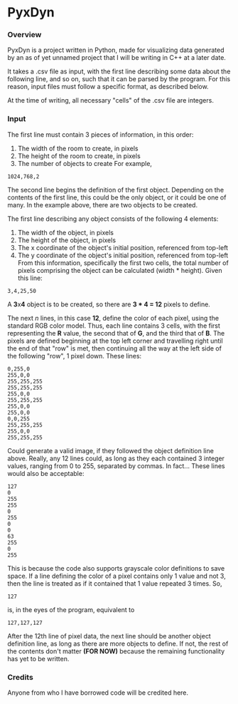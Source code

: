 # PyxDyn
### Overview
PyxDyn is a project written in Python, made for visualizing data generated by an as of yet unnamed project that I will be writing in C++ at a later date.

It takes a .csv file as input, with the first line describing some data about the following line, and so on, such that it can be parsed by the program. For this reason, input files must follow a specific format, as described below.

At the time of writing, all necessary "cells" of the .csv file are integers.
### Input
The first line must contain 3 pieces of information, in this order:
1. The width of the room to create, in pixels
2. The height of the room to create, in pixels
3. The number of objects to create
For example,
```
1024,768,2
```

The second line begins the definition of the first object. Depending on the contents of the first line, this could be the only object, or it could be one of many. In the example above, there are two objects to be created.

The first line describing any object consists of the following 4 elements:
1. The width of the object, in pixels
2. The height of the object, in pixels
3. The x coordinate of the object's initial position, referenced from top-left
4. The y coordinate of the object's initial position, referenced from top-left
From this information, specifically the first two cells, the total number of pixels comprising the object can be calculated (width * height).
Given this line:
```
3,4,25,50
```
A **3**x**4** object is to be created, so there are **3 \* 4 = 12** pixels to define.

The next *n* lines, in this case **12**, define the color of each pixel, using the standard RGB color model. Thus, each line contains 3 cells, with the first representing the **R** value, the second that of **G**, and the third that of **B**. The pixels are defined beginning at the top left corner and travelling right until the end of that "row" is met, then continuing all the way at the left side of the following "row", 1 pixel down.
These lines:

```
0,255,0
255,0,0
255,255,255
255,255,255
255,0,0
255,255,255
255,0,0
255,0,0
0,0,255
255,255,255
255,0,0
255,255,255
```
Could generate a valid image, if they followed the object definition line above.  Really, any 12 lines could, as long as they each contained 3 integer values, ranging from 0 to 255, separated by commas.  In fact...
These lines would also be acceptable:
```
127
0
255
255
0
255
0
0
63
255
0
255
```
This is because the code also supports grayscale color definitions to save space. If a line defining the color of a pixel contains only 1 value and not 3, then the line is treated as if it contained that 1 value repeated 3 times.
So,
```
127
```
is, in the eyes of the program, equivalent to
```
127,127,127
```
After the 12th line of pixel data, the next line should be another object definition line, as long as there are more objects to define.  If not, the rest of the contents don't matter **(FOR NOW)** because the remaining functionality has yet to be written.

### Credits
Anyone from who I have borrowed code will be credited here.